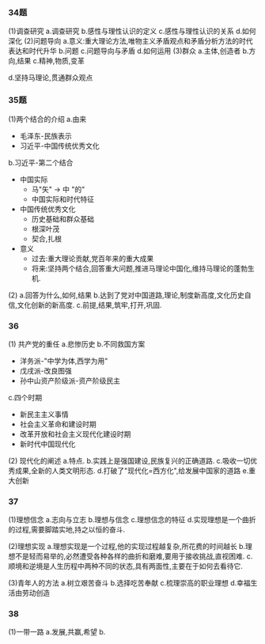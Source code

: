 ### 34题
(1)调查研究
a.调查研究
b.感性与理性认识的定义
c.感性与理性认识的关系
d.如何深化
(2)问题导向
a.意义:重大理论方法,唯物主义矛盾观点和矛盾分析方法的时代表达和时代升华
b.问题
c.问题导向与矛盾
d.如何运用
(3)群众
a.主体,创造者
b.方向,结果
c.精神,物质,变革

d.坚持马理论,贯通群众观点


### 35题
(1)两个结合的介绍
a.由来
* 毛泽东-民族表示
* 习近平-中国传统优秀文化

b.习近平-第二个结合
* 中国实际
  * 马"矢" -> 中 "的"
  * 中国实际和时代特征
* 中国传统优秀文化
  * 历史基础和群众基础
  * 根深叶茂
  * 契合,扎根
* 意义
  * 过去:重大理论贡献,党百年来的重大成果
  * 将来:坚持两个结合,回答重大问题,推进马理论中国化,维持马理论的蓬勃生机.
  
(2)
a.回答为什么,如何,结果
b.达到了党对中国道路,理论,制度新高度,文化历史自信,文化创新的新高度.
c.前提,结果,筑牢,打开,巩固.

### 36
(1) 共产党的重任
a.悲惨历史
b.不同救国方案
* 洋务派-"中学为体,西学为用"
* 戊戌派-改良图强
* 孙中山资产阶级派-资产阶级民主

c.四个时期
* 新民主主义事情
* 社会主义革命和建设时期
* 改革开放和社会主义现代化建设时期
* 新时代中国现代化

(2) 现代化的阐述
a.特点.
b.实践上是强国建设,民族复兴的正确道路.
c.吸收一切优秀成果,全新的人类文明形态.
d.打破了"现代化=西方化",给发展中国家的道路
e.重大创新

### 37
(1)理想信念
a.志向与立志
b.理想与信念
c.理想信念的特征
d.实现理想是一个曲折的过程,需要脚踏实地,持之以恒的奋斗.

(2)理想实现
a.理想实现是一个过程,他的实现过程越复杂,所花费的时间越长
b.理想不是轻而易举的,必然遭受各种各样的曲折和磨难,要用于接收挑战,直视困难.
c.顺境和逆境是人生历程中两种不同的状态,具有两面性,主要在于如何去看待它.

(3)青年人的方法
a.树立艰苦奋斗
b.选择吃苦奉献
c.梳理崇高的职业理想
d.幸福生活由劳动创造

### 38
(1)一带一路
a.发展,共赢,希望
b.